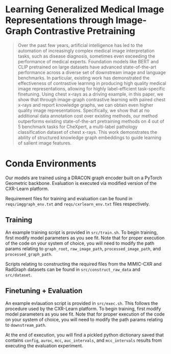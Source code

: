 # Learning Generalized Medical Image Representations through Image-Graph Contrastive Pretraining

> Over the past few years, artificial intelligence has led to the
> automation of increasingly complex medical image interpretation tasks,
> such as disease diagnosis, sometimes even exceeding the performance of
> medical experts. Foundation models like BERT and CLIP pretrained on
> large datasets have advanced state-of-the-art performance across a
> diverse set of downstream image and language benchmarks. In
> particular, existing work has demonstrated the effectiveness of
> contrastive learning in producing high quality medical image
> representations, allowing for highly label-efficient task-specific
> finetuning. Using chest x-rays as a driving example, in this paper, we
> show that through image-graph contrastive learning with paired chest
> x-rays and report knowledge graphs, we can obtain even higher quality
> image representations. Specifically, we show that at no additional
> data annotation cost over existing methods, our method outperforms
> existing state-of-the-art pretraining methods on 4 out of 5 benchmark
> tasks for CheXpert, a multi-label pathology classification dataset of
> chest x-rays. This work demonstrates the ability of structured
> knowledge graph embeddings to guide learning of salient image
> features.


# Conda Environments

Our models are trained using a DRACON graph encoder built on a PyTorch Geometric backbone.
Evaluation is executed via modified version of the CXR-Learn platform.

Requirement files for training and evaluation can be found in `reqs/imggraph_env.txt` and `reqs/cxrlearn_env.txt` files respectively.

## Training

An example training script is provided in `src/train.sh`. To begin training, first modify model parameters as you see fit. Note that for proper execution of the code on your system of choice, you will need to modify the path params relating to `graph_root`,  `raw_image_path`,  `processed_image_path`, and `processed_graph_path`.

Scripts relating to constructing the required files from the MIMIC-CXR and RadGraph datasets can be found in `src/construct_raw_data` and `src/dataset`.

## Finetuning + Evaluation

An example evlauation script is provided in `src/exec.sh`. This follows the procedure used by the CXR-Learn platform. To begin training, first modify model parameters as you see fit. Note that for proper execution of the code on your system of choice, you will need to modify the path params relating to `downstream_path`.

At the end of execution, you will find a pickled python dictionary saved that contains `config`, `auroc`, `mcc`, `auc_intervals`, and `mcc_intervals` results from executing the evaluation experiment.
